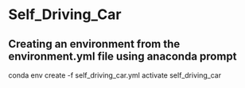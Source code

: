 # Self_Driving_Car

## Creating an environment from the environment.yml file using anaconda prompt
conda env create -f self_driving_car.yml
activate self_driving_car
